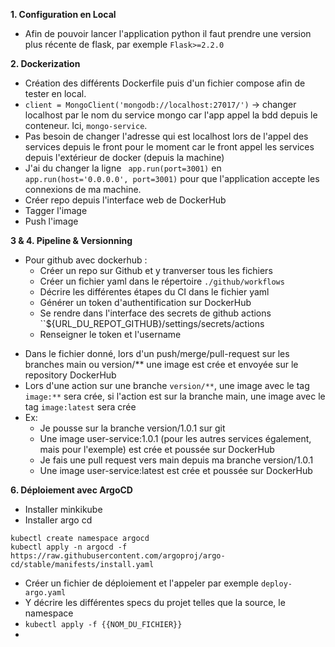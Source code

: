 **1. Configuration en Local**
+ Afin de pouvoir lancer l'application python il faut prendre une version plus récente de flask, par exemple ```Flask>=2.2.0```

**2. Dockerization** 
+ Création des différents Dockerfile puis d'un fichier compose afin de tester en local.
+ ```client = MongoClient('mongodb://localhost:27017/')``` -> changer localhost par le nom du service mongo car l'app appel la bdd depuis le conteneur. Ici, ```mongo-service```. 
+ Pas besoin de changer l'adresse qui est localhost lors de l'appel des services depuis le front pour le moment car le front appel les services depuis l'extérieur de docker (depuis la machine)
+ J'ai du changer la ligne ``` app.run(port=3001)``` en ``` app.run(host='0.0.0.0', port=3001)``` pour que l'application accepte les connexions de ma machine.
+ Créer repo depuis l'interface web de DockerHub
+ Tagger l'image
+ Push l'image

**3 & 4. Pipeline & Versionning** 
+ Pour github avec dockerhub :
	+ Créer un repo sur Github et y tranverser tous les fichiers
	+ Créer un fichier yaml dans le répertoire ```./github/workflows```
	+ Décrire les différentes étapes du CI dans le fichier yaml
	+ Générer un token d'authentification sur DockerHub
	+ Se rendre dans l'interface des secrets de github actions
	  ``${URL_DU_REPOT_GITHUB}/settings/secrets/actions
	+ Renseigner le token et l'username
* Dans le fichier donné, lors d'un push/merge/pull-request sur les branches main ou version/** une image est crée et envoyée sur le repository DockerHub
* Lors d'une action sur une branche ```version/**```, une image avec le tag ```image:**``` sera crée, si l'action est sur la branche main, une image avec le tag ```image:latest``` sera crée
* Ex: 
	* Je pousse sur la branche version/1.0.1 sur git
	* Une image user-service:1.0.1 (pour les autres services également, mais pour l'exemple) est crée et poussée sur DockerHub
	* Je fais une pull request vers main depuis ma branche version/1.0.1
	* Une image user-service:latest est crée et poussée sur DockerHub

**6. Déploiement avec ArgoCD**
+ Installer minkikube
 + Installer argo cd 
```
kubectl create namespace argocd
kubectl apply -n argocd -f https://raw.githubusercontent.com/argoproj/argo-cd/stable/manifests/install.yaml
```
+ Créer un fichier de déploiement et l'appeler par exemple ``deploy-argo.yaml``
+ Y décrire les différentes specs du projet telles que la source, le namespace
+ ``kubectl apply -f {{NOM_DU_FICHIER}}``
+ 